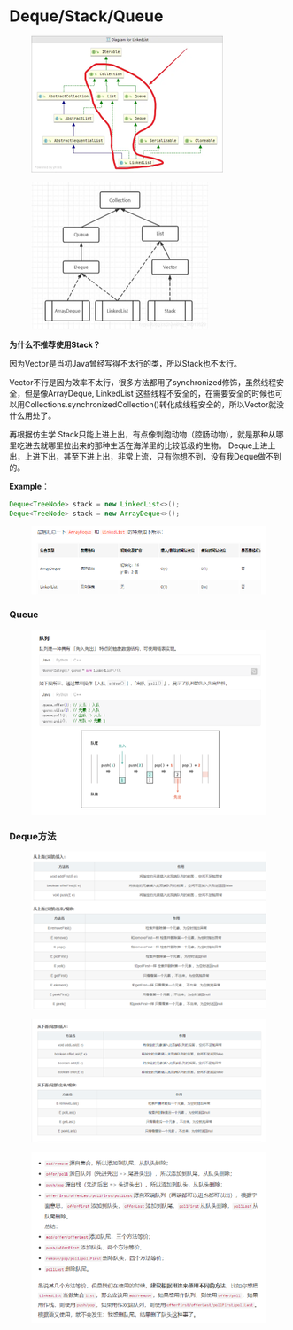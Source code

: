 # Deque/Stack/Queue

<figure><img src="../.gitbook/assets/image (103).png" alt="" width="346"><figcaption></figcaption></figure>

<figure><img src="../.gitbook/assets/image (64).png" alt="" width="320"><figcaption></figcaption></figure>

**为什么不推荐使用Stack？**&#x20;

因为Vector是当初Java曾经写得不太行的类，所以Stack也不太行。

Vector不行是因为效率不太行，很多方法都用了synchronized修饰，虽然线程安全，但是像ArrayDeque, LinkedList 这些线程不安全的，在需要安全的时候也可以用Collections.synchronizedCollection()转化成线程安全的，所以Vector就没什么用处了。

再根据仿生学 Stack只能上进上出，有点像刺胞动物（腔肠动物），就是那种从哪里吃进去就哪里拉出来的那种生活在海洋里的比较低级的生物。 Deque上进上出，上进下出，甚至下进上出，非常上流，只有你想不到，没有我Deque做不到的。

**Example**：

```java
Deque<TreeNode> stack = new LinkedList<>();
Deque<TreeNode> stack = new ArrayDeque<>();
```

<figure><img src="../.gitbook/assets/image (63).png" alt=""><figcaption></figcaption></figure>

### Queue

<figure><img src="../.gitbook/assets/image (70).png" alt=""><figcaption></figcaption></figure>

### Deque方法

<figure><img src="../.gitbook/assets/image (130).png" alt=""><figcaption></figcaption></figure>

<figure><img src="../.gitbook/assets/image (107).png" alt=""><figcaption></figcaption></figure>

<figure><img src="../.gitbook/assets/image (99).png" alt=""><figcaption></figcaption></figure>

